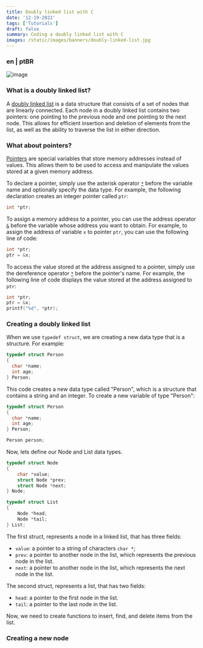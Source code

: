 ```yaml
---
title: Doubly linked list with C
date: '12-19-2022'
tags: ['Tutorials']
draft: false
summary: Coding a doubly linked list with C
images: /static/images/banners/doubly-linked-list.jpg
---
```


<h3>en | ptBR</h3>

![image](/static/images/banners/doubly-linked-list.jpg)

### What is a doubly linked list?

A [doubly linked list](https://en.wikipedia.org/wiki/Doubly_linked_list) is a data structure that consists of a set of nodes that are linearly connected. Each node in a doubly linked list contains two pointers: one pointing to the previous node and one pointing to the next node. This allows for efficient insertion and deletion of elements from the list, as well as the ability to traverse the list in either direction.

### What about pointers?

[Pointers](<https://en.wikipedia.org/wiki/Pointer_(computer_programming)>) are special variables that store memory addresses instead of values. This allows them to be used to access and manipulate the values stored at a given memory address.

To declare a pointer, simply use the asterisk operator [`*`](https://en.wikipedia.org/wiki/Operators_in_C_and_C%2B%2B) before the variable name and optionally specify the data type. For example, the following declaration creates an integer pointer called `ptr`:

```c
int *ptr;
```

To assign a memory address to a pointer, you can use the address operator [`&`](https://en.wikipedia.org/wiki/Operators_in_C_and_C%2B%2B) before the variable whose address you want to obtain. For example, to assign the address of variable `x` to pointer `ptr`, you can use the following line of code:

```c
int *ptr;
ptr = &x;
```

To access the value stored at the address assigned to a pointer, simply use the dereference operator [`*`](https://en.wikipedia.org/wiki/Operators_in_C_and_C%2B%2B) before the pointer's name. For example, the following line of code displays the value stored at the address assigned to `ptr`:

```c
int *ptr;
ptr = &x;
printf("%d", *ptr);
```

### Creating a doubly linked list

When we use `typedef struct`, we are creating a new data type that is a structure. For example:

```c
typedef struct Person
{
  char *name;
  int age;
} Person;
```

This code creates a new data type called "Person", which is a structure that contains a string and an integer. To create a new variable of type "Person":

```c
typedef struct Person
{
  char *name;
  int age;
} Person;

Person person;
```

Now, lets define our Node and List data types.

```c
typedef struct Node
{
    char *value;
    struct Node *prev;
    struct Node *next;
} Node;

typedef struct List
{
    Node *head;
    Node *tail;
} List;
```

The first struct, represents a node in a linked list, that has three fields:
- `value`: a pointer to a string of characters `char *`;
- `prev`: a pointer to another node in the list, which represents the previous node in the list.
- `next`: a pointer to another node in the list, which represents the next node in the list.

The second struct, represents a list, that has two fields:
- `head`: a pointer to the first node in the list.
- `tail`: a pointer to the last node in the list.

Now, we need to create functions to insert, find, and delete items from the list.

### Creating a new node